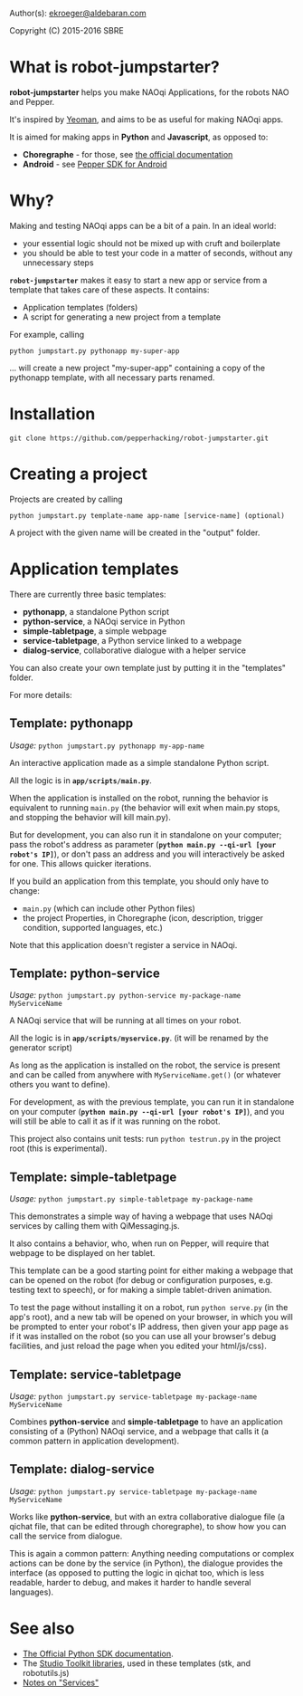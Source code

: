Author(s): <ekroeger@aldebaran.com>

Copyright (C) 2015-2016 SBRE


What is robot-jumpstarter?
========

**robot-jumpstarter** helps you make NAOqi Applications, for the robots NAO and Pepper.

It's inspired by [Yeoman](http://yeoman.io/), and aims to be as useful for making NAOqi apps.

It is aimed for making apps in **Python** and **Javascript**, as opposed to:

* **Choregraphe** - for those, see [the official documentation](http://doc.aldebaran.com/2-4/software/choregraphe/)
* **Android** - see [Pepper SDK for Android](https://android.aldebaran.com/doc/)

Why?
========

Making and testing NAOqi apps can be a bit of a pain. In an ideal world:

* your essential logic should not be mixed up with cruft and boilerplate
* you should be able to test your code in a matter of seconds, without any unnecessary steps

**`robot-jumpstarter`** makes it easy to start a new app or service from a template that takes care of these aspects. It contains:

* Application templates (folders)
* A script for generating a new project from a template

For example, calling 

`python jumpstart.py pythonapp my-super-app`

... will create a new project "my-super-app" containing a copy of the pythonapp template, with all necessary parts renamed.

Installation
========

`git clone https://github.com/pepperhacking/robot-jumpstarter.git`

Creating a project
========

Projects are created by calling

`python jumpstart.py template-name app-name [service-name] (optional)`

A project with the given name will be created in the "output" folder.


Application templates
========

There are currently three basic templates:

* **pythonapp**, a standalone Python script
* **python-service**, a NAOqi service in Python
* **simple-tabletpage**, a simple webpage
* **service-tabletpage**, a Python service linked to a webpage
* **dialog-service**, collaborative dialogue with a helper service

You can also create your own template just by putting it in the "templates" folder.

For more details:

Template: pythonapp
--------

*Usage:* `python jumpstart.py pythonapp my-app-name`

An interactive application made as a simple standalone Python script.

All the logic is in **`app/scripts/main.py`**.

When the application is installed on the robot, running the behavior is equivalent to running `main.py` (the behavior will exit when main.py stops, and stopping the behavior will kill main.py).

But for development, you can also run it in standalone on your computer;  pass the robot's address as parameter (**`python main.py --qi-url [your robot's IP]`**), or don't pass an address and you will interactively be asked for one. This allows quicker iterations.

If you build an application from this template, you should only have to change:

* `main.py` (which can include other Python files)
* the project Properties, in Choregraphe (icon, description, trigger condition, supported languages, etc.)

Note that this application doesn't register a service in NAOqi.

Template: python-service
--------

*Usage:* `python jumpstart.py python-service my-package-name MyServiceName`

A NAOqi service that will be running at all times on your robot. 

All the logic is in **`app/scripts/myservice.py`**. (it will be renamed by the generator script)

As long as the application is installed on the robot, the service is present and can be called from anywhere with `MyServiceName.get()` (or whatever others you want to define).

For development, as with the previous template, you can run it in standalone on your computer  (**`python main.py --qi-url [your robot's IP]`**), and you will still be able to call it as if it was running on the robot.

This project also contains unit tests: run `python testrun.py` in the project root (this is experimental).

Template: simple-tabletpage
--------

*Usage:* `python jumpstart.py simple-tabletpage my-package-name`

This demonstrates a simple way of having a webpage that uses NAOqi services by calling them with QiMessaging.js.

It also contains a behavior, who, when run on Pepper, will require that webpage to be displayed on her tablet.

This template can be a good starting point for either making a webpage that can be opened on the robot (for debug or configuration purposes, e.g. testing text to speech), or for making a simple tablet-driven animation.

To test the page without installing it on a robot, run `python serve.py` (in the app's root), and a new tab will be opened on your browser, in which you will be prompted to enter your robot's IP address, then given your app page as if it was installed on the robot (so you can use all your browser's debug facilities, and just reload the page when you edited your html/js/css).


Template: service-tabletpage
--------

*Usage:* `python jumpstart.py service-tabletpage my-package-name MyServiceName`

Combines **python-service** and **simple-tabletpage**  to have an application consisting of a (Python) NAOqi service, and a webpage that calls it (a common pattern in application development).


Template: dialog-service
--------

*Usage:* `python jumpstart.py service-tabletpage my-package-name MyServiceName`

Works like **python-service**, but with an extra collaborative dialogue file (a qichat file, that can be edited through choregraphe), to show how you can call the service from dialogue.

This is again a common pattern: Anything needing computations or complex actions can be done by the service (in Python), the dialogue provides the interface (as opposed to putting the logic in qichat too, which is less readable, harder to debug, and makes it harder to handle several languages).

See also
========

 * [The Official Python SDK documentation](http://doc.aldebaran.com/2-4/dev/python/).
 * The [Studio Toolkit libraries](https://github.com/pepperhacking/studiotoolkit/), used in these templates (stk, and robotutils.js)
 * [Notes on "Services"](/doc/services)
